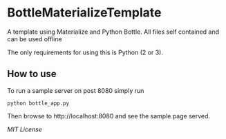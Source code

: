 BottleMaterializeTemplate
=========================

A template using Materialize and Python Bottle. All files self contained and can be used offline

The only requirements for using this is Python (2 or 3).

How to use
----------

To run a sample server on post 8080 simply run 

    python bottle_app.py

Then browse to http://localhost:8080 and see the sample page served.

*MIT License*
